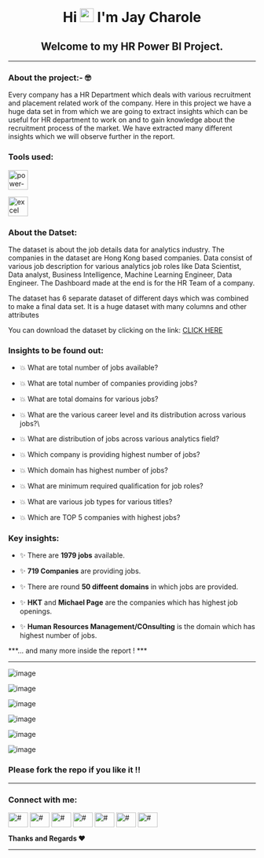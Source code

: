 <h1 align="center">Hi <img loading="lazy" src="https://raw.githubusercontent.com/iampavangandhi/iampavangandhi/master/gifs/Hi.gif" width= "28px"/> I'm Jay Charole</h1>


<h2 align="center">Welcome to my HR Power BI Project.</h2>

---

### About the project:- 🤓
Every company has a HR Department which deals with various recruitment and placement related work of the company. Here in this project we have a huge data set in from which we are going to extract insights which can be useful for HR department to work on and to gain knowledge about the recruitment process of the market. We have extracted many different insights which we will observe further in the report.

### Tools used:
<p>
  <a href="https://www.python.org" target="_blank"> <img loading="lazy" src="https://www.vectorlogo.zone/logos/microsoft_powerbi/microsoft_powerbi-icon.svg" alt="power-bi" width="40" height="40"/> </a>

<a href="https://www.python.org" target="_blank"> <img loading="lazy" src="https://webobjects2.cdw.com/is/image/CDW/5300125?$product-main$" alt="excel" width="40" height="40"/> </a>
</p>

### About the Datset:
The dataset is about the job details data for analytics industry. The companies in the dataset are Hong Kong based companies. Data consist of various job description for various analytics job roles like Data Scientist, Data analyst, Business Intelligence, Machine Learning Engineer, Data Engineer. The Dashboard made at the end is for the HR Team of a company.

The dataset has 6 separate dataset of different days which was combined to make a final data set. It is a huge dataset with many columns and other attributes 

You can download the dataset by clicking on the link: <a href="https://drive.google.com/drive/folders/1cqRV7ZU0-KEjrQLnh4vFHXeP6nHJGMhn?usp=sharing">CLICK HERE</a>

### Insights to be found out:

- 💥 What are total number of jobs available?

- 💥 What are total number of companies providing jobs?

- 💥 What are total domains for various jobs?

- 💥 What are the various career level and its distribution across various jobs?\

- 💥 What are distribution of jobs across various analytics field?

- 💥 Which company is providing highest number of jobs?

- 💥 Which domain has highest number of jobs?

- 💥 What are minimum required qualification for job roles?

- 💥 What are various job types for various titles?

- 💥 Which are TOP 5 companies with highest jobs?

### Key insights:

- ✨ There are **1979 jobs** available.

- ✨ **719 Companies** are providing jobs.

- ✨ There are round **50 diffeent domains** in which jobs are provided.

- ✨ **HKT** and **Michael Page** are the companies which has highest job openings.

- ✨ **Human Resources Management/COnsulting** is the domain which has highest number of jobs.

***... and many more inside the report ! ***

---

  
![image](https://user-images.githubusercontent.com/49811782/134735449-37494456-c8e5-446c-9499-d4fcae035309.png)

![image](https://user-images.githubusercontent.com/49811782/134735474-f89a82b7-0571-459a-a710-20d20414c351.png)

![image](https://user-images.githubusercontent.com/49811782/134735597-770f52d2-e9fc-4af4-86c0-b09a26089ed3.png)

![image](https://user-images.githubusercontent.com/49811782/134735609-2b2c5960-a0c4-4940-8089-31e030a3b931.png)

![image](https://user-images.githubusercontent.com/49811782/134735622-d7585991-10cf-4818-8687-3692855a4e9f.png)

![image](https://user-images.githubusercontent.com/49811782/134735631-736c2021-caff-463d-919b-4d63ffcbaa48.png)

### Please fork the repo if you like it !! 
---
<p align="left">
<h3 align="left">Connect with me:</h3>
<a href="https://twitter.com/CharoleJay"><img align="center" src="https://cdn.jsdelivr.net/npm/simple-icons@3.0.1/icons/twitter.svg" alt="#" height="30" width="40" /></a>
<a href="https://www.linkedin.com/in/jay-charole-2ab005153/"><img align="center" src="https://cdn.jsdelivr.net/npm/simple-icons@3.0.1/icons/linkedin.svg" alt="#" height="30" width="40" /></a>
<a href="#" target="blank"><img align="center" src="https://cdn.jsdelivr.net/npm/simple-icons@3.0.1/icons/stackoverflow.svg" alt="#" height="30" width="40" /></a>
<a href="https://www.kaggle.com/jaycharole" target="blank"><img align="center" src="https://cdn.jsdelivr.net/npm/simple-icons@3.0.1/icons/kaggle.svg" alt="#" height="30" width="40" /></a>
<a href="https://www.instagram.com/im_jaycharole004/" target="blank"><img align="center" src="https://cdn.jsdelivr.net/npm/simple-icons@3.0.1/icons/instagram.svg" alt="#" height="30" width="40" /></a>
<a href="#" target="blank"><img align="center" src="https://cdn.jsdelivr.net/npm/simple-icons@3.0.1/icons/medium.svg" alt="#" height="30" width="40" /></a>
<a href="#" target="blank"><img align="center" src="https://cdn.jsdelivr.net/npm/simple-icons@3.0.1/icons/geeksforgeeks.svg" alt="#" height="30" width="40" /></a>
</p>

**Thanks and Regards ❤**
<hr/>
